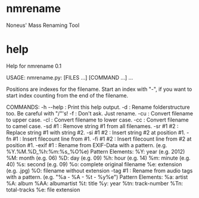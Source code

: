 nmrename
========

Noneus' Mass Renaming Tool

help
====
Help for nmrename 0.1

USAGE:
nmrename.py: [FILES ...] [COMMAND ...] ...

Positions are indexes for the filename. Start an
index with "-", if you want to start index counting
from the end of the filename.

COMMANDS:
-h --help : Print this help output.
-d        : Rename folderstructure too. Be careful with "/"'s!
-f        : Don't ask. Just rename.
-cu       : Convert filename to upper case.
-cl       : Convert filename to lower case.
-cc       : Convert filename to camel case.
-sd #1    : Remove string #1 from all filenames.
-sr #1 #2 : Replace string #1 with string #2.
-si #1 #2 : Insert string #2 at position #1.
-fn #1    : Insert filecount line from #1.
-fi #1 #2 : Insert filecount line from #2 at position #1.
-exif #1  : Rename from EXIF-Data with a pattern. (e.g. %Y.%M.%D_%h:%m:%s_%O%e)
            Pattern Elements:
              %Y: year (e.g. 2012)
              %M: month (e.g. 06)
              %D: day (e.g. 09)
              %h: hour (e.g. 14)
              %m: minute (e.g. 40)
              %s: second (e.g. 09)
              %o: complete original filename
              %e: extension (e.g. .jpg)
              %O: filename without extension
-tag #1   : Rename from audio tags with a pattern. (e.g. "%a - %A - %t - %y%e")
            Pattern Elements:
              %a: artist
              %A: album
              %AA: albumartist
              %t: title
              %y: year
              %tn: track-number
              %Tn: total-tracks
              %e: file extension
